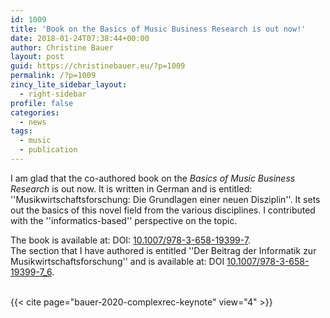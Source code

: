 ```yaml
---
id: 1009
title: 'Book on the Basics of Music Business Research is out now!'
date: 2018-01-24T07:38:44+00:00
author: Christine Bauer
layout: post
guid: https://christinebauer.eu/?p=1009
permalink: /?p=1009
zincy_lite_sidebar_layout:
  - right-sidebar
profile: false
categories:
  - news
tags:
  - music
  - publication
---
```

I am glad that the co-authored book on the _Basics of Music Business Research_ is out now. It is written in German and is entitled: ''Musikwirtschaftsforschung: Die Grundlagen einer neuen Disziplin''. It sets out the basics of this novel field from the various disciplines. I contributed with the ''informatics-based'' perspective on the topic.

The book is available at: DOI: [10.1007/978-3-658-19399-7](https://doi.org/10.1007/978-3-658-19399-7).  
The section that I have authored is entitled ''Der Beitrag der Informatik zur Musikwirtschaftsforschung'' and is available at: DOI [10.1007/978-3-658-19399-7_6](https://doi.org/10.1007/978-3-658-19399-7_6).


<br>
{{< cite page="bauer-2020-complexrec-keynote" view="4" >}}
